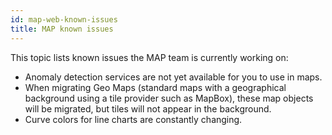 ```yaml
---
id: map-web-known-issues
title: MAP known issues
---
```


This topic lists known issues the MAP team is currently working on:

- Anomaly detection services are not yet available for you to use in maps.
- When migrating Geo Maps (standard maps with a geographical background using a tile provider such as MapBox), these map objects will be migrated, but tiles will not appear in the background.
- Curve colors for line charts are constantly changing.
